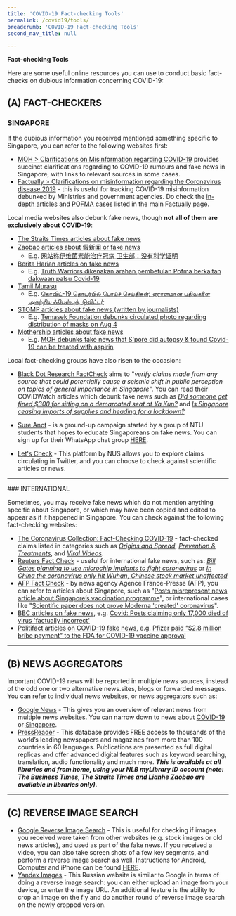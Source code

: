 ```yaml
---
title: 'COVID-19 Fact-checking Tools'
permalink: /covid19/tools/
breadcrumb: 'COVID-19 Fact-checking Tools'
second_nav_title: null

---
```



**Fact-checking Tools** 

Here are some useful online resources you can use to conduct basic fact-checks on dubious information concerning COVID-19:



## (A) FACT-CHECKERS

### SINGAPORE

If the dubious information you received mentioned something specific to Singapore, you can refer to the following websites first:

- [MOH > Clarifications on Misinformation regarding COVID-19](https://www.moh.gov.sg/covid-19/clarifications) provides succinct clarifications regarding to COVID-19 rumours and fake news in Singapore, with links to relevant sources in some cases.  
- [Factually > Clarifications on misinformation regarding the Coronavirus disease 2019](https://www.gov.sg/article/covid-19-clarifications) -   this is useful for tracking COVID-19 misinformation debunked by Ministries and government agencies.  Do check the [in-depth articles](https://www.gov.sg/factually) and [POFMA cases](https://www.gov.sg/factually?topic=POFMA) listed in the main Factually page.



Local media websites also debunk fake news, though **not all of them are exclusively about COVID-19**:

- [The Straits Times articles about fake news](https://www.straitstimes.com/tags/fake-news)
- [Zaobao articles about 假新闻 or fake news](https://www.zaobao.com.sg/keywords/fake-news)
  - E.g. [网站称伊维菌素能治疗冠病 卫生部：没有科学证明](https://www.zaobao.com.sg/realtime/singapore/story20211015-1203776) 
- [Berita Harian articles on fake news](https://www.beritaharian.sg/taxonomy/term/9159)
  - E.g. [Truth Warriors dikenakan arahan pembetulan Pofma berkaitan dakwaan palsu Covid-19](https://www.beritaharian.sg/setempat/truth-warriors-dikenakan-arahan-pembetulan-pofma-berkaitan-dakwaan-palsu-covid-19)
- [Tamil Murasu](https://www.tamilmurasu.com.sg/)
  - E.g. [கொவிட்-19 தொடர்பில் பொய்ச் செய்திகள்; ஏராளமான பதிவுகளை அகற்றிய ஃபேஸ்புக், டுவிட்டர் ](https://www.tamilmurasu.com.sg/singapore/story20210324-63377.html)
- [STOMP articles about fake news (written by journalists)](https://stomp.straitstimes.com/tag/fake-news) 
  - E.g. [Temasek Foundation debunks circulated photo regarding distribution of masks on Aug 4](https://stomp.straitstimes.com/singapore-seen/temasek-foundation-debunks-circulated-photo-regarding-distribution-of-masks-on-aug-4)
- [Mothership articles about fake news](https://mothership.sg/search/?s=%22fake+news%22)
  - E.g. [MOH debunks fake news that S'pore did autopsy & found Covid-19 can be treated with aspirin](https://mothership.sg/2021/06/singapore-debunk-covid-19-fake-news-autopsy/)



Local fact-checking groups have also risen to the occasion:

- [Black Dot Research FactCheck](https://blackdotresearch.sg/covid-watch/) aims to "*verify claims made from any source that could potentially cause a seismic shift in public perception on topics of general importance in Singapore*". You can read their COVIDWatch articles which debunk fake news such as [*Did someone get fined $300 for sitting on a demarcated seat at Ya Kun?*](https://blackdotresearch.sg/covidwatch-did-someone-get-fined-300-for-sitting-on-a-demarcated-seat-at-ya-kun/) and [*Is Singapore ceasing imports of supplies and heading for a lockdown?*](https://blackdotresearch.sg/covidwatch-is-singapore-ceasing-imports-of-supplies-and-heading-for-a-lockdown/)

  

- [Sure Anot](https://www.facebook.com/SureAnotSG/) - is a ground-up campaign started by a group of NTU students that hopes to educate Singaporeans on fake news. You can sign up for their WhatsApp chat group [HERE](https://chat.whatsapp.com/ETW4jTdfiJP5XibO6ctZ6V).

- [Let's Check](https://letscheck.nus.edu.sg/) - This platform by NUS allows you to explore claims circulating in Twitter, and you can choose to check against scientific articles or news.

<hr> 
### INTERNATIONAL

Sometimes, you may receive fake news which do not mention anything specific about Singapore, or which may have been copied and edited to appear as if it happened in Singapore. You can check against the following fact-checking websites:

- [The Coronavirus Collection: Fact-Checking COVID-19](https://www.snopes.com/collections/new-coronavirus-collection/) -  fact-checked claims listed in categories such as [*Origins and Spread*](https://www.snopes.com/collections/coronavirus-origins-treatments/), [*Prevention & Treatments*](https://www.snopes.com/collections/coronavirus-collection-prevention-treatments/),  and [*Viral Videos*](https://www.snopes.com/collections/coronavirus-collection-videos/).
- [Reuters Fact Check](https://www.reuters.com/fact-check) - useful for international fake news, such as: 
  [*Bill Gates planning to use microchip implants to fight coronavirus*](https://www.reuters.com/article/uk-factcheck-coronavirus-bill-gates-micr/false-claim-bill-gates-planning-to-use-microchip-implants-to-fight-coronavirus-idUSKBN21I3EC) or [*In China the coronavirus only hit Wuhan, Chinese stock market unaffected*](https://www.reuters.com/article/uk-factcheck-coronavirus-only-hit-wuhan/false-claim-in-china-the-coronavirus-only-hit-wuhan-chinese-stock-market-unaffected-idUSKBN21J6MT)
- [AFP Fact Check](https://factcheck.afp.com/list/all/37881/all/all/79) - by news agency Agence France-Presse (AFP), you can refer to articles about Singapore, such as "[Posts misrepresent news article about Singapore’s vaccination programme](https://factcheck.afp.com/posts-misrepresent-news-article-about-singapores-vaccination-programme)", or international cases like "[Scientific paper does not prove Moderna 'created' coronavirus](https://factcheck.afp.com/doc.afp.com.326Q8PG)".
- [BBC articles on fake news](https://www.bbc.com/news/topics/cjxv13v27dyt/fake-news), e.g. [Covid: Posts claiming only 17,000 died of virus 'factually incorrect'](https://www.bbc.com/news/60145237)
- [Politifact articles on COVID-19 fake news](https://www.politifact.com/coronavirus/), e.g. [Pfizer paid “$2.8 million bribe payment” to the FDA for COVID-19 vaccine approval](https://www.politifact.com/factchecks/2022/apr/05/tweets/pfizer-did-not-bribe-fda-approval-its-covid-19-vac/)



<hr>

## (B) NEWS AGGREGATORS

Important COVID-19 news will be reported in multiple news sources, instead of the odd one or two alternative news.sites, blogs or forwarded messages. You can refer to individual news websites, or news aggregators such as:

- [Google News](https://news.google.com/topstories?hl=en-SG&gl=SG&ceid=SG:en) - This gives you an overview of relevant news from multiple news websites. You can narrow down to news about [COVID-19](https://news.google.com/search?q=covid-19&hl=en-SG&gl=SG&ceid=SG%3Aen) or [Singapore](https://news.google.com/topics/CAAqIQgKIhtDQkFTRGdvSUwyMHZNRFowTW5RU0FtVnVLQUFQAQ?hl=en-SG&gl=SG&ceid=SG%3Aen). 
- [PressReader](http://eresources.nlb.gov.sg/main/Browse?browseBy=type&filter=13) - This database provides FREE access to thousands of the world’s leading newspapers and magazines from more than 100 countries in 60 languages. Publications are presented as full digital replicas and offer advanced digital features such as keyword searching, translation, audio functionality and much more. ***This is available at all libraries and from home, using your NLB myLibrary ID account (note: The Business Times, The Straits Times and Lianhe Zaobao are available in libraries only).***  

<hr>

## (C) REVERSE IMAGE SEARCH

- [Google Reverse Image Search](https://images.google.com/) - This is useful for checking if images you received were taken from other websites (e.g. stock images or old news articles), and used as part of the fake news. If you received a video, you can also take screen shots of a few key segments, and perform a reverse image search as well.  Instructions for Android, Computer and iPhone can be found [HERE](https://support.google.com/websearch/answer/1325808?co=GENIE.Platform%3DAndroid&hl=en).
- [Yandex Images](https://yandex.com/images/) - This Russian website is similar to Google in terms of doing a reverse image search: you can either upload an image from your device, or enter the image URL. An additional feature is the ability to crop an image on the fly and do another round of reverse image search on the newly cropped version.


